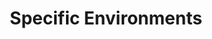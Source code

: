 ---
# Accomplishments widget.
widget: "howto"  # See https://sourcethemes.com/academic/docs/page-builder/
headless: true  # This file represents a page section.
active: true  # Activate this widget? true/false
weight: 4  # Order that this section will appear.
title: "Specific Environments"
subtitle: ""

# Date format
#   Refer to https://sourcethemes.com/academic/docs/customization/#date-format
date_format: "Jan 2006"

# Accomplishments.
#   Add/remove as many `[[item]]` blocks below as you like.
#   `title`, `organization` and `date_start` are the required parameters.
#   Leave other parameters empty if not required.
#   Begin/end multi-line descriptions with 3 quotes `"""`.
item:
smallItem: 
 - title: "Kubernetes: Orchestrate your Node.js Microservices"
   summary: "blog.cloud66.com"
   linkText: ""
   linkUrl: "http://blog.cloud66.com/scaling-your-nodejs-microservices-with-kubernetes/"
   openNewWindow: 
   image: "https://res.cloudinary.com/agile-seo/image/fetch/w_62,dpr_1.0,d_blank_am8gzx.png/https%3A%2F%2Flogo.clearbit.com%2Fblog.cloud66.com%3Fsize%3D250"
 - title: "Scaling Python Microservices with Kubernetes"
   summary: "blog.apcelent.com"
   linkText: ""
   linkUrl: "http://blog.apcelent.com/scaling-python-microservices-kubernetes.html"
   openNewWindow: 
   image: "https://res.cloudinary.com/agile-seo/image/fetch/w_62,dpr_1.0,d_blank_am8gzx.png/https%3A%2F%2Flogo.clearbit.com%2Fblog.apcelent.com%3Fsize%3D250"
 - title: "Scaling Python Microservices with Kubernetes"
   summary: "codementor.io"
   linkText: ""
   linkUrl: "https://www.codementor.io/apcelent/scaling-python-microservices-with-kubernetes-mm27nsm6z"
   openNewWindow: 
   image: "https://res.cloudinary.com/agile-seo/image/fetch/w_62,dpr_1.0,d_blank_am8gzx.png/https%3A%2F%2Flogo.clearbit.com%2Fcodementor.io%3Fsize%3D250"
 - title: "Deploy Java Microservices on Kubernetes with Polyglot Support"
   summary: "developer.ibm.com"
   linkText: ""
   linkUrl: "https://developer.ibm.com/code/patterns/deploy-java-microservices-on-kubernetes-with-polyglot-support/"
   openNewWindow: 
   image: "https://res.cloudinary.com/agile-seo/image/fetch/w_62,dpr_1.0,d_blank_am8gzx.png/https%3A%2F%2Flogo.clearbit.com%2Fdeveloper.ibm.com%3Fsize%3D250"
 - title: "Deploy Spring Boot microservices on Kubernetes"
   summary: "developer.ibm.com"
   linkText: ""
   linkUrl: "https://developer.ibm.com/code/patterns/deploy-spring-boot-microservices-on-kubernetes/"
   openNewWindow: 
   image: "https://res.cloudinary.com/agile-seo/image/fetch/w_62,dpr_1.0,d_blank_am8gzx.png/https%3A%2F%2Flogo.clearbit.com%2Fdeveloper.ibm.com%3Fsize%3D250"
 
---